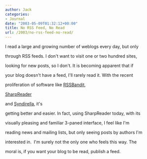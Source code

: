 ```yaml
---
author: Jack
categories:
- Journal
date: "2003-05-09T01:32:12+00:00"
title: No RSS Feed, No Read
url: /2003/no-rss-feed-no-read/
---
```


I read a large and growing number of weblogs every day, but only
  

  
through RSS feeds. I don't want to visit one or two hundred sites,
  

  
looking for new posts, so I don't. It is becoming apparent that if
  

  
your blog doesn't have a feed, I'll rarely read it. With the recent
  

  
proliferation of software like [RSSBandit][1],

[SharpReader][2]
  

  
and [Syndirella][3], it's
  

  
getting better and easier. In fact, using SharpReader today, with its
  

  
visually pleasing and familiar 3-paned interface, I feel like I'm
  

  
reading news and mailing lists, but only seeing posts by authors I'm
  

  
interested in.&nbsp; I'm surely not the only one who feels this way. The
  

  
moral is, if you want your blog to be read, publish a feed.

 [1]: //www.gotdotnet.com/Community/UserSamples/details.aspx?SampleGuid=d2682e0f-90e3-4a50-a37a-76bcb4544126"
 [2]: //www.hutteman.com/weblog/2003/04/06.html#000056"
 [3]: http://yole.ru/projects/syndirella/